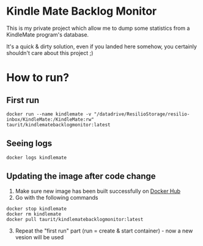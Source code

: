 # Kindle Mate Backlog Monitor

This is my private project which allow me to dump some statistics from a KindleMate program's database.

It's a quick & dirty solution, even if you landed here somehow, you certainly shouldn't care about this project ;)

# How to run?

## First run
```
docker run --name kindlemate -v "/datadrive/ResilioStorage/resilio-inbox/KindleMate:/KindleMate:rw" taurit/kindlematebacklogmonitor:latest
```

## Seeing logs
```
docker logs kindlemate
```

## Updating the image after code change

1. Make sure new image has been built successfully on [Docker Hub](https://cloud.docker.com/u/taurit/repository/docker/taurit/kindlematebacklogmonitor)
2. Go with the following commands
```
docker stop kindlemate
docker rm kindlemate
docker pull taurit/kindlematebacklogmonitor:latest
```
3. Repeat the "first run" part (run = create & start container) - now a new vesion will be used
